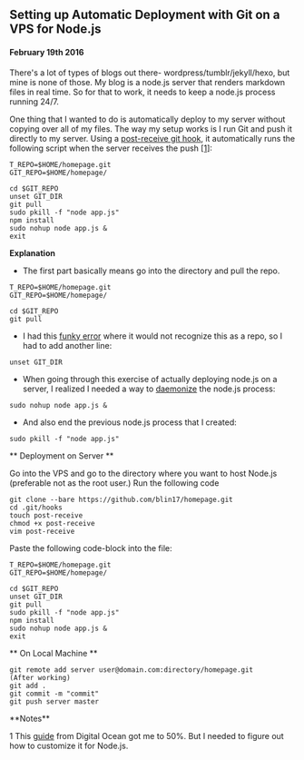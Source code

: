 ## Setting up Automatic Deployment with Git on a VPS for Node.js

#### February 19th 2016

There's a lot of types of blogs out there- wordpress/tumblr/jekyll/hexo, but mine is none of those. My blog is a node.js server that renders markdown files in real time. So for that to work, it needs to keep a node.js process running 24/7. 

One thing that I wanted to do is automatically deploy to my server without copying over all of my files. The way my setup works is I run Git and push it directly to my server. Using a [post-receive git hook](https://git-scm.com/book/en/v2/Customizing-Git-Git-Hooks), it automatically runs the following script when the server receives the push [[1]](#1):

```
T_REPO=$HOME/homepage.git
GIT_REPO=$HOME/homepage/

cd $GIT_REPO
unset GIT_DIR
git pull
sudo pkill -f "node app.js"
npm install
sudo nohup node app.js &
exit
```

**Explanation**

- The first part basically means go into the directory and pull the repo.

```
T_REPO=$HOME/homepage.git
GIT_REPO=$HOME/homepage/

cd $GIT_REPO
git pull
```
- I had this [funky error](http://stackoverflow.com/questions/9905882/git-post-receive-not-working-correctly) where it would not recognize this as a repo, so I had to add another line:

`unset GIT_DIR`

- When going through this exercise of actually deploying node.js on a server, I realized I needed a way to [daemonize](https://en.wikipedia.org/wiki/Daemon_(computing)) the node.js process:

`sudo nohup node app.js &`

- And also end the previous node.js process that I created:

`sudo pkill -f "node app.js"`


** Deployment on Server ** 

Go into the VPS and go to the directory where you want to host Node.js (preferable not as the root user.) Run the following code

```
git clone --bare https://github.com/blin17/homepage.git
cd .git/hooks
touch post-receive
chmod +x post-receive
vim post-receive
```

Paste the following code-block into the file:

```
T_REPO=$HOME/homepage.git
GIT_REPO=$HOME/homepage/

cd $GIT_REPO
unset GIT_DIR
git pull
sudo pkill -f "node app.js"
npm install
sudo nohup node app.js &
exit
```

** On Local Machine **
``` 
git remote add server user@domain.com:directory/homepage.git
(After working)
git add .
git commit -m "commit"
git push server master
```

<div id = "notes">
**Notes**
</div>

<span id = "1">1</span> This [guide](https://www.digitalocean.com/community/tutorials/how-to-set-up-automatic-deployment-with-git-with-a-vps) from Digital Ocean got me to 50%. But I needed to figure out how to customize it for Node.js.
